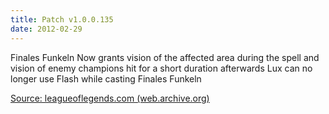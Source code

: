 ```yaml
---
title: Patch v1.0.0.135
date: 2012-02-29
---
```


Finales Funkeln
Now grants vision of the affected area during the spell and vision of enemy champions hit for a short duration afterwards
Lux can no longer use Flash while casting Finales Funkeln

[Source: leagueoflegends.com (web.archive.org)](https://web.archive.org/web/20120302205654/https://na.leagueoflegends.com/news/fiora-patch-notes)
